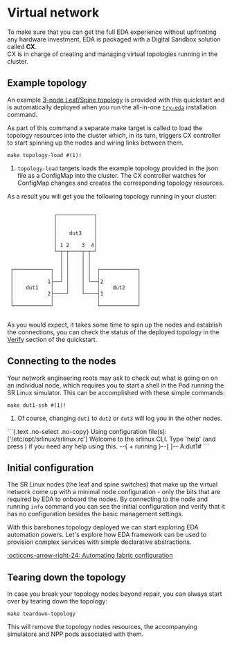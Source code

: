 # Virtual network

To make sure that you can get the full EDA experience without upfronting any hardware investment, EDA is packaged with a Digital Sandbox solution called **CX**.  
CX is in charge of creating and managing virtual topologies running in the cluster.  

## Example topology

An example [3-node Leaf/Spine topology][3-node-example-topo-gh-url] is provided with this quickstart and is automatically deployed when you run the all-in-one [`try-eda`](try-eda.md) installation command.

As part of this command a separate make target is called to load the topology resources into the cluster which, in its turn, triggers CX controller to start spinning up the nodes and wiring links between them.

```{.shell .no-select}
make topology-load #(1)!
```

1. `topology-load` targets loads the example topology provided in the json file as a ConfigMap into the cluster. The CX controller watches for ConfigMap changes and creates the corresponding topology resources.

As a result you will get you the following topology running in your cluster:

```{.text .no-select}
                                            
               ┌────────────┐               
               │            │               
               │            │               
               │    dut3    │               
               │            │               
               │ 1 2    3  4│               
               └─┬─┬────┬─┬─┘               
                 │ │    │ │                 
                 │ │    │ │                 
 ┌────────────┐  │ │    │ │  ┌────────────┐ 
 │            │  │ │    │ │  │            │ 
 │           1├──┘ │    │ └──┤2           │ 
 │    dut1    │    │    │    │    dut2    │ 
 │           2├────┘    └────┤1           │ 
 │            │              │            │ 
 └────────────┘              └────────────┘ 
                                            
```

As you would expect, it takes some time to spin up the nodes and establish the connections, you can check the status of the deployed topology in the [Verify](verification.md#node-connectivity) section of the quickstart.

## Connecting to the nodes

Your network engineering roots may ask to check out what is going on on an individual node, which requires you to start a shell in the Pod running the SR Linux simulator. This can be accomplished with these simple commands:

```{.shell .no-select}
make dut1-ssh #(1)!
```

1. Of course, changing `dut1` to `dut2` or `dut3` will log you in the other nodes.

<div class="embed-result highlight">
```{.text .no-select .no-copy}
Using configuration file(s): ['/etc/opt/srlinux/srlinux.rc']
Welcome to the srlinux CLI.
Type 'help' (and press <ENTER>) if you need any help using this.
--{ + running }--[  ]--
A:dut1#
```
</div>

## Initial configuration

The SR Linux nodes (the leaf and spine switches) that make up the virtual network come up with a minimal node configuration - only the bits that are required by EDA to onboard the nodes. By connecting to the node and running `info` command you can see the initial configuration and verify that it has no configuration besides the basic management settings.

With this barebones topology deployed we can start exploring EDA automation powers. Let's explore how EDA framework can be used to provision complex services with simple declarative abstractions.

[:octicons-arrow-right-24: Automating fabric configuration](units-of-automation.md)

## Tearing down the topology

In case you break your topology nodes beyond repair, you can always start over by tearing down the topology:

```{.shell .no-select}
make teardown-topology
```

This will remove the topology nodes resources, the accompanying simulators and NPP pods associated with them.

[3-node-example-topo-gh-url]: https://github.com/nokia-eda/playground/blob/main/topology/3-nodes-srl-ghcr-topo-config.yaml
